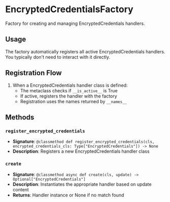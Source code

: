 # EncryptedCredentialsFactory

Factory for creating and managing EncryptedCredentials handlers.

## Usage

The factory automatically registers all active EncryptedCredentials handlers. 
You typically don't need to interact with it directly.

## Registration Flow

1. When a EncryptedCredentials handler class is defined:
   - The metaclass checks if `__is_active__` is True
   - If active, registers the handler with the factory
   - Registration uses the names returned by `__names__`

## Methods

### `register_encrypted_credentials`
- **Signature**: `@classmethod def register_encrypted_credentials(cls, encrypted_credentials_cls: Type["EncryptedCredentials"]) -> None`
- **Description**: Registers a new EncryptedCredentials handler class

### `create`
- **Signature**: `@classmethod async def create(cls, update) -> Optional["EncryptedCredentials"]`
- **Description**: Instantiates the appropriate handler based on update content
- **Returns**: Handler instance or None if no match found

